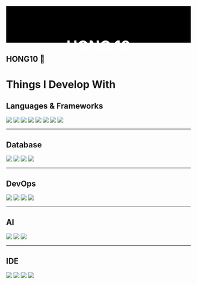 <!-- ![header](https://capsule-render.vercel.app/api?type=wave&color=auto&height=300&section=header&text=capsule%20render&fontSize=90) -->

<link rel="stylesheet" type="text/css" href="https://cdn.jsdelivr.net/gh/orioncactus/pretendard/dist/web/static/pretendard.css" />

<div class="main_image">
    <img src="./img/black.png" width="100%" height="100px"/>
    <h1 class="main_image_text" style="font-size:40px">HONG 10</h1>
</div>
<style>
.main_image {
position: relative;
}
.main_image_text {
font: Pretendard;
position: absolute;
top: 50%;
left: 50%;
transform: translate( -50%, -50% );
color: white;
}
</style>



## HONG10 👋
<!--
**HONG-10/HONG-10** is a ✨ _special_ ✨ repository because its `README.md` (this file) appears on your GitHub profile.

Here are some ideas to get you started:

- 🔭 I’m currently working on ...
- 🌱 I’m currently learning ...
- 👯 I’m looking to collaborate on ...
- 🤔 I’m looking for help with ...
- 💬 Ask me about ...
- 📫 How to reach me: ...
- 😄 Pronouns: ...
- ⚡ Fun fact: ...
-->

<!-- <a target="_blank" href="" rel="">
<img alt="" src="" data-canonical-src="" style=""></a> -->


# Things I Develop With

## Languages & Frameworks
<img src="https://img.shields.io/badge/Spring-6DB33F?style=flat-square&logo=Spring&logoColor=white"/>
<img src="https://img.shields.io/badge/SpringBoot-6DB33F?style=flat-square&logo=Spring Boot&logoColor=white"/>

<img src="https://img.shields.io/badge/Python-3776AB?style=flat-square&logo=Python&logoColor=white"/>
<img src="https://img.shields.io/badge/Django-092E20?style=flat-square&logo=Django&logoColor=white"/>
<img src="https://img.shields.io/badge/Flask-000000?style=flat-square&logo=Flask&logoColor=white"/>

<img src="https://img.shields.io/badge/JavaScript-F7DF1E?style=flat-square&logo=JavaScript&logoColor=white"/>
<img src="https://img.shields.io/badge/jQuery-0769AD?style=flat-square&logo=jQuery&logoColor=white"/>
<img src="https://img.shields.io/badge/Handlebars-000000?style=flat-square&logo=Handlebars.js&logoColor=white"/>

---------------------------------------

## Database
<img src="https://img.shields.io/badge/MySQL-4479A1?style=flat-square&logo=MySQL&logoColor=white"/>
<img src="https://img.shields.io/badge/PostgreSQL-4169E1?style=flat-square&logo=PostgreSQL&logoColor=white"/>

<img src="https://img.shields.io/badge/MongoDB-47A248?style=flat-square&logo=MongoDB&logoColor=white"/>
<img src="https://img.shields.io/badge/Redis-DC382D?style=flat-square&logo=Redis&logoColor=white"/>

---------------------------------------

## DevOps
<img src="https://img.shields.io/badge/Ubuntu-E95420?style=flat-square&logo=Ubuntu&logoColor=white"/>
<img src="https://img.shields.io/badge/Docker-2496ED?style=flat-square&logo=Docker&logoColor=white"/>
<img src="https://img.shields.io/badge/K8S-326CE5?style=flat-square&logo=Kubernetes&logoColor=white"/>

<img src="https://img.shields.io/badge/Jenkins-D24939?style=flat-square&logo=Jenkins&logoColor=white"/>

---------------------------------------
## AI
<img src="https://img.shields.io/badge/sklearn-F7931E?style=flat-square&logo=scikit-learn&logoColor=white"/>
<img src="https://img.shields.io/badge/TensorFlow-FF6F00?style=flat-square&logo=TensorFlow&logoColor=white"/>
<img src="https://img.shields.io/badge/Keras-D00000?style=flat-square&logo=Keras&logoColor=white"/>

---------------------------------------

## IDE
<img src="https://img.shields.io/badge/Eclipse IDE-2C2255?style=flat-square&logo=Eclipse IDE&logoColor=white"/>
<img src="https://img.shields.io/badge/IntelliJ-000000?style=flat-square&logo=IntelliJ IDEA&logoColor=white"/>
<img src="https://img.shields.io/badge/PyCharm-000000?style=flat-square&logo=PyCharm&logoColor=white"/>
<img src="https://img.shields.io/badge/DataGrip-000000?style=flat-square&logo=DataGrip&logoColor=white"/>
